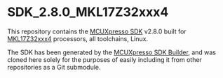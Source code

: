 # SDK_2.8.0_MKL17Z32xxx4

This repository contains the [MCUXpresso SDK](https://www.nxp.com/design/software/development-software/mcuxpresso-software-and-tools-/mcuxpresso-software-development-kit-sdk:MCUXpresso-SDK) v2.8.0 built for [MKL17Z32xxx4](https://www.nxp.com/products/processors-and-microcontrollers/arm-microcontrollers/general-purpose-mcus/kl-series-cortex-m0-plus/kinetis-kl1x-48-mhz-mainstream-small-ultra-low-power-microcontrollers-mcus-based-on-arm-cortex-m0-plus-core:KL1x) processors, all toolchains, Linux.

The SDK has been generated by the [MCUXpresso SDK Builder](https://mcuxpresso.nxp.com/en/w), and was cloned here solely for the purposes of easily including it from other repositories as a Git submodule.
